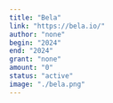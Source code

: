 ```yaml
---
title: "Bela"
link: "https://bela.io/"
author: "none"
begin: "2024"
end: "2024"
grant: "none"
amount: "0"
status: "active"
image: "./bela.png"
---
```


